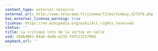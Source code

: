 ```yaml
---
content_type: external-resource
external_url: http://www.telerama.fr/cinema/films/tomboy,427379.php
has_external_license_warning: true
license: https://en.wikipedia.org/wiki/All_rights_reserved
status: ''
title: La critique lors de la sortie en salle
uid: 204b4061-64a6-4edb-a233-fdf51221796d
wayback_url: ''
---
```

